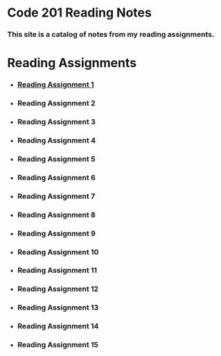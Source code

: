 # Code 201 Reading Notes
### This site is a catalog of notes from my reading assignments.

# Reading Assignments

* ### [Reading Assignment 1](class-02.md)

* ### Reading Assignment 2

* ### Reading Assignment 3

* ### Reading Assignment 4

* ### Reading Assignment 5

* ### Reading Assignment 6

* ### Reading Assignment 7

* ### Reading Assignment 8

* ### Reading Assignment 9

* ### Reading Assignment 10

* ### Reading Assignment 11

* ### Reading Assignment 12

* ### Reading Assignment 13

* ### Reading Assignment 14

* ### Reading Assignment 15


